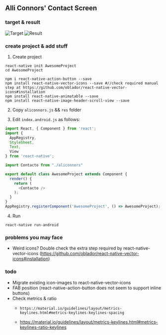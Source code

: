 ## Alli Connors' Contact Screen
### target & result
![Target](https://raw.githubusercontent.com/rotoxl/react-native-samples/master/screenshots/aliconnors-target.jpg "Target") ![Result](https://github.com/rotoxl/react-native-samples/blob/master/screenshots/aliconnors-target.gif?raw=true "Result")

### create project & add stuff

1. Create project

```shell
react-native init AwesomeProject
cd AwesomeProject

npm i react-native-action-button --save
npm install react-native-vector-icons --save #//check required manual step at https://github.com/oblador/react-native-vector-icons#installation
npm install react-native-animatable --save
npm install react-native-image-header-scroll-view --save
```

2. Copy ```aliconnors.js``` && ```res``` folder

3. Edit ```index.android.js``` as follows:

```javascript
import React, { Component } from 'react';
import {
  AppRegistry,
  StyleSheet,
  Text,
  View
} from 'react-native';

import Contacto from "./aliconnors"

export default class AwesomeProject extends Component {
  render() {
    return (
      <Contacto />
    );
  }
}
AppRegistry.registerComponent('AwesomeProject', () => AwesomeProject);
```

4. Run

```shell
react-native run-android

```
### problems you may face
* Weird icons? Double check the extra step required by react-native-vector-icons (https://github.com/oblador/react-native-vector-icons#installation)

### todo
* Migrate existing icon-images to react-native-vector-icons
* FAB position (react-native-action-button does not seem to support inline buttons)
* Check metrics & ratio
  * 	https://material.io/guidelines/layout/metrics-keylines.html#metrics-keylines-keylines-spacing
  *  https://material.io/guidelines/layout/metrics-keylines.html#metrics-keylines-ratio-keylines
